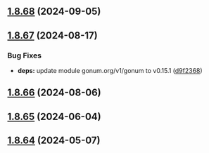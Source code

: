 ## [1.8.68](https://github.com/dds/aoc2019/compare/v1.8.67...v1.8.68) (2024-09-05)



## [1.8.67](https://github.com/dds/aoc2019/compare/v1.8.66...v1.8.67) (2024-08-17)


### Bug Fixes

* **deps:** update module gonum.org/v1/gonum to v0.15.1 ([d9f2368](https://github.com/dds/aoc2019/commit/d9f2368a25c7c51651f291c26c67efcf6af4e3c2))



## [1.8.66](https://github.com/dds/aoc2019/compare/v1.8.65...v1.8.66) (2024-08-06)



## [1.8.65](https://github.com/dds/aoc2019/compare/v1.8.64...v1.8.65) (2024-06-04)



## [1.8.64](https://github.com/dds/aoc2019/compare/v1.8.63...v1.8.64) (2024-05-07)




